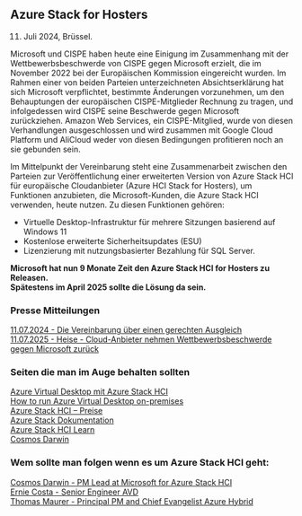 ## Azure Stack for Hosters
  
11. Juli 2024, Brüssel.  
  
Microsoft und CISPE haben heute eine Einigung im Zusammenhang mit der Wettbewerbsbeschwerde von CISPE gegen Microsoft erzielt, die im November 2022 bei der Europäischen Kommission eingereicht wurden. Im Rahmen einer von beiden Parteien unterzeichneten Absichtserklärung hat sich Microsoft verpflichtet, bestimmte Änderungen vorzunehmen, um den Behauptungen der europäischen CISPE-Mitglieder Rechnung zu tragen, und infolgedessen wird CISPE seine Beschwerde gegen Microsoft zurückziehen. Amazon Web Services, ein CISPE-Mitglied, wurde von diesen Verhandlungen ausgeschlossen und wird zusammen mit Google Cloud Platform und AliCloud weder von diesen Bedingungen profitieren noch an sie gebunden sein.
  
Im Mittelpunkt der Vereinbarung steht eine Zusammenarbeit zwischen den Parteien zur Veröffentlichung einer erweiterten Version von Azure Stack HCI für europäische Cloudanbieter (Azure HCI Stack for Hosters), um Funktionen anzubieten, die Microsoft-Kunden, die Azure Stack HCI verwenden, heute nutzen. Zu diesen Funktionen gehören:
  
- Virtuelle Desktop-Infrastruktur für mehrere Sitzungen basierend auf Windows 11
- Kostenlose erweiterte Sicherheitsupdates (ESU)
- Lizenzierung mit nutzungsbasierter Bezahlung für SQL Server.

<b>Microsoft hat nun 9 Monate Zeit den Azure Stack HCI for Hosters zu Releasen.  
Spätestens im April 2025 sollte die Lösung da sein.</b>  

### Presse Mitteilungen
[11.07.2024 - Die Vereinbarung über einen gerechten Ausgleich](https://cispe.cloud/cispe-and-microsoft-agree-settlement-in-fair-software-licensing-case/)  
[11.07.2025 - Heise - Cloud-Anbieter nehmen Wettbewerbsbeschwerde gegen Microsoft zurück](https://www.heise.de/news/Cloud-Anbieter-legen-Streit-mit-Microsoft-bei-9798031.html)  
  
### Seiten die man im Auge behalten sollten    
[Azure Virtual Desktop mit Azure Stack HCI](https://learn.microsoft.com/de-de/azure/virtual-desktop/azure-stack-hci-overview#licensing-and-pricing)  
[How to run Azure Virtual Desktop on-premises](https://techcommunity.microsoft.com/t5/microsoft-mechanics-blog/how-to-run-azure-virtual-desktop-on-premises/ba-p/4046698)  
[Azure Stack HCI – Preise](https://azure.microsoft.com/de-de/pricing/details/azure-stack/hci/)  
[Azure Stack Dokumentation](https://github.com/MicrosoftDocs/azure-stack-docs/tree/main)  
[Azure Stack HCI Learn](https://learn.microsoft.com/en-us/azure-stack/hci/https://learn.microsoft.com/en-us/azure-stack/hci/)  
[Cosmos Darwin](https://techcommunity.microsoft.com/t5/user/viewprofilepage/user-id/33564#profile)  

### Wem sollte man folgen wenn es um Azure Stack HCI geht:  
[Cosmos Darwin - PM Lead at Microsoft for Azure Stack HCI](https://x.com/CosmosDarwin)  
[Ernie Costa - Senior Engineer AVD](https://x.com/eponisdumb)  
[Thomas Maurer - Principal PM and Chief Evangelist Azure Hybrid](https://x.com/ThomasMaurer)

